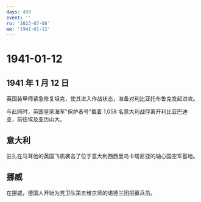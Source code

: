```yaml
---
days: 499
event: ''
ru: '2023-07-08'
ww: '1941-01-12'
---
```


# 1941-01-12

## 1941 年 1 月 12 日

英国装甲师紧急修复坦克，使其进入作战状态，准备对利比亚托布鲁克发起进攻。

与此同时，英国皇家海军"保护者号"载着 1,058
名意大利战俘离开利比亚巴迪亚，前往埃及亚历山大。

## 意大利

驻扎在马耳他的英国飞机袭击了位于意大利西西里岛卡塔尼亚的轴心国空军基地。

## 挪威

在挪威，德国人开始为党卫队第五维京师的诺德兰团招募兵员。